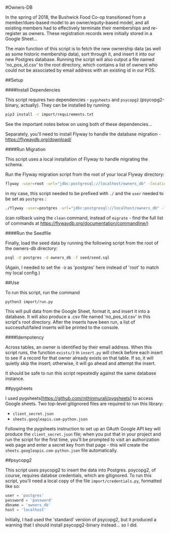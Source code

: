#Owners-DB

In the spring of 2018, the Bushwick Food Co-op transitioned from a member/dues-based model to an owner/equity-based model, and all existing members had to effectively terminate their memberships and re-register as owners. These registration records were initially stored in a Google Sheet...

The main function of this script is to fetch the new ownership data (as well as some historic membership data), sort through it, and insert it into our new Postgres database. Running the script will also output a file named 'no_pos_id.csv' to the root directory, which contains a list of owners who could not be associated by email address with an existing id in our POS.

##Setup

####Install Dependencies

This script requires two dependencies - `pygsheets` and `psycopg2` (psycopg2-binary, actually). They can be installed by running:

```bash
pip3 install -r import/requirements.txt
```

See the important notes below on using both of these dependencies...

Separately, you'll need to install Flyway to handle the database migration - https://flywaydb.org/download/

####Run Migration

This script uses a local installation of Flyway to handle migrating the schema.

Run the Flyway migration script from the root of your local Flyway directory:

```bash
flyway -user=root -url="jdbc:postgresql://localhost/owners_db" -locations="filesystem:/path-to-this-app/owners-db/sql" migrate
```

in my case, this script needed to be prefixed with `./` and the `user` needed to be set as `postgres` :

```bash
./flyway -user=postgres -url="jdbc:postgresql://localhost/owners_db" -locations="filesystem:/Users/darrenklein/desktop/darren/development/bushwickfc/owners-db/sql" migrate
```

(can rollback using the `clean` command, instead of `migrate` - find the full list of commands at https://flywaydb.org/documentation/commandline/)

####Run the Seedfile

Finally, load the seed data by running the following script from the root of the owners-db directory:

```bash
psql -U postgres -d owners_db -f seed/seed.sql
```

(Again, I needed to set the `-U` as 'postgres' here instead of 'root' to match my local config.)

##Use

To run this script, run the command

```bash
python3 import/run.py
```

This will pull data from the Google Sheet, format it, and insert it into a database. It will also produce a .csv file named 'no_pos_id.csv' in this script's root directory. After the inserts have been run, a list of successful/failed inserts will be printed to the console.

####Idempotency

Across tables, an owner is identified by their email address. When this script runs, the function `exists/3` in `insert.py` will check before each insert to see if a record for that owner already exists on that table. If so, it will quietly skip the insert; otherwise, it will go ahead and attempt the insert.

It should be safe to run this script repeatedly against the same database instance.

##pygsheets

I used pygsheets[https://github.com/nithinmurali/pygsheets] to access Google sheets. Two top-level gitignored files are required to run this library:

- `client_secret.json`
- `sheets.googleapis.com-python.json`

Following the pygsheets instruction to set up an OAuth Google API key will produce the `client_secret.json` file; when you put that in your project and run the script for the first time, you'll be prompted to visit an authorization web page and enter a secret key from that page - this will create the `sheets.googleapis.com-python.json` file automatically.

##psycopg2

This script uses psycopg2 to insert the data into Postgres. psycopg2, of course, requires databse credentials, which are gitignored. To run this script, you'll need a local copy of the file `import/credentials.py`, formatted like so:

```python
user = 'postgres'
password = 'password'
dbname = 'owners_db'
host = 'localhost'
```

Initially, I had used the 'standard' version of psycopg2, but it produced a warning that I should install psycopg2-binary instead... so I did.
